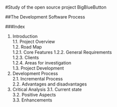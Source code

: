 #Study of the open source project BigBlueButton

##The Development Software Process

###Index
1. Introduction   
    1.1. Project Overview     
    1.2. Road Map           
				1.2.1. Core Features
				1.2.2. General Requirements        
        1.2.3. Clients        
        1.2.4. Areas for investigation        
    1.3. Project Development    
2. Development Process    
    2.1. Incremental Process    
    2.2. Advantages and disadvantages    
3. Critical Analysis
3.1. Current state    
		3.2. Positive Aspects    
		3.3. Enhancements    

